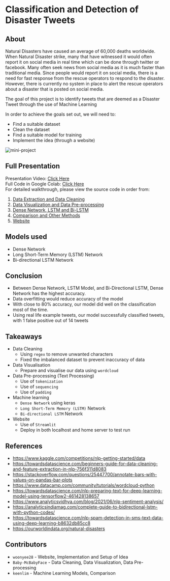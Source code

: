 # Classification and Detection of Disaster Tweets

## About
Natural Disasters have caused an average of 60,000 deaths worldwide. When Natural Disaster strike, many that have witnessed it would often report it on social media in real time which can be done through twitter or facebook. Many often seek news from social media as it is much faster than traditional media. Since people would report it on social media, there is a need for fast response from the rescue operators to respond to the disaster. However, there is currently no system in place to alert the rescue operators about a disaster that is posted on social media.

The goal of this project is to identify tweets that are deemed as a Disaster Tweet through the use of Machine Learning

In order to achieve the goals set out, we will need to:
* Find a suitable dataset
* Clean the dataset
* Find a suitable model for training
* Implement the idea (through a website)

![mini-project](https://user-images.githubusercontent.com/32679064/161420789-8ce35467-9ec5-4997-947d-efdf00348fc6.gif)

## Full Presentation
Presentation Video: [Click Here](https://www.youtube.com/watch?v=9YFjJz0AOWY&ab_channel=NgWoonYee)     
Full Code in Google Colab: [Click Here](https://colab.research.google.com/drive/1Ui0s3H-CxEHLlRc0PvCCcfNcxYIcEwzE?usp=sharing)     
For detailed walkthrough, please view the source code in order from:   

1. [Data Extraction and Data Cleaning](https://github.com/woonyee28/mini-project/blob/main/Data_Extraction_and_Data_Cleaning.ipynb)
2. [Data Visualization and Data Pre-processing](https://github.com/woonyee28/mini-project/blob/main/Data_Visualization_and_Data_Pre_processing.ipynb)
3. [Dense Network, LSTM and Bi-LSTM](https://github.com/woonyee28/mini-project/blob/main/Dense_Network%2C_LSTM_and_Bi_LSTM.ipynb)
4. [Comparison and Other Methods](https://github.com/woonyee28/mini-project/blob/main/Comparison_and_Other_Methods.ipynb)
5. [Website](https://github.com/woonyee28/mini-project/blob/main/index-streamlit.py)

## Models used
- Dense Network
- Long Short-Term Memory (LSTM) Network 
- Bi-directional LSTM Network  

## Conclusion
- Between Dense Network, LSTM Model, and Bi-Directional LSTM, Dense Network has the highest accuracy.  
- Data overfitting would reduce accuracy of the model  
- With close to 80% accuracy, our model did well on the classification most of the time.  
- Using real life example tweets, our model successfully classified tweets, with 1 false positive out of 14 tweets  

## Takeaways
- Data Cleaning
  - Using `regex` to remove unwanted characters
  - Fixed the imbalanced dataset to prevent inaccuracy of data  
- Data Visualisation 
  - Prepare and visualise our data using `wordcloud`  
- Data Pre-processing (Text Processing) 
  - Use of `tokenization`  
  - Use of `sequencing`  
  - Use of `padding` 
- Machine learning 
  - `Dense Network` using keras  
  - `Long Short-Term Memory (LSTM)` Network 
  - `Bi-directional LSTM` Network 
- Website 
  - Use of `Streamlit`
  - Deploy in both localhost and home server to test run

## References
- https://www.kaggle.com/competitions/nlp-getting-started/data  
- https://towardsdatascience.com/beginners-guide-for-data-cleaning-and-feature-extraction-in-nlp-756f311d8083  
- https://stackoverflow.com/questions/25447700/annotate-bars-with-values-on-pandas-bar-plots  
- https://www.datacamp.com/community/tutorials/wordcloud-python  
- https://towardsdatascience.com/nlp-preparing-text-for-deep-learning-model-using-tensorflow2-461428138657  
- https://www.analyticsvidhya.com/blog/2021/06/nlp-sentiment-analysis/  
- https://analyticsindiamag.com/complete-guide-to-bidirectional-lstm-with-python-codes/  
- https://towardsdatascience.com/nlp-spam-detection-in-sms-text-data-using-deep-learning-b8632db85cc8  
- https://ourworldindata.org/natural-disasters


## Contributors
- `woonyee28` - Website, Implementation and Setup of Idea
- `Baby-McBabyFace` - Data Cleaning, Data Visualization, Data Pre-processing
- `keenlim` - Machine Learning Models, Comparison
